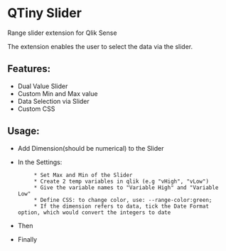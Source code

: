 # QTiny Slider
Range slider extension for Qlik Sense

The extension enables the user to select the data via the slider.
## Features:
  * Dual Value Slider
  * Custom Min and Max value
  * Data Selection via Slider 
  * Custom CSS

## Usage:
* Add Dimension(should be numerical) to the Slider
* In the Settings:
           
           * Set Max and Min of the Slider
           * Create 2 temp variables in qlik (e.g "vHigh", "vLow")
           * Give the variable names to "Variable High" and "Variable Low"
           * Define CSS: to change color, use: --range-color:green;
           * If the dimension refers to data, tick the Date Format option, which would convert the integers to date
* Then
* Finally
